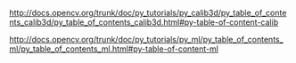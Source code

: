http://docs.opencv.org/trunk/doc/py_tutorials/py_calib3d/py_table_of_contents_calib3d/py_table_of_contents_calib3d.html#py-table-of-content-calib

http://docs.opencv.org/trunk/doc/py_tutorials/py_ml/py_table_of_contents_ml/py_table_of_contents_ml.html#py-table-of-content-ml

